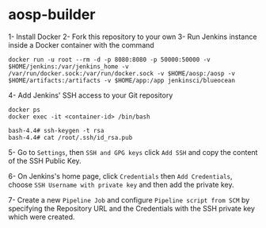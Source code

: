 # aosp-builder

1- Install Docker
2- Fork this repository to your own
3- Run Jenkins instance inside a Docker container with the command
```
docker run -u root --rm -d -p 8080:8080 -p 50000:50000 -v $HOME/jenkins:/var/jenkins_home -v /var/run/docker.sock:/var/run/docker.sock -v $HOME/aosp:/aosp -v $HOME/artifacts:/artifacts -v $HOME/app:/app jenkinsci/blueocean
```

4- Add Jenkins' SSH access to your Git repository
```
docker ps
docker exec -it <container-id> /bin/bash

bash-4.4# ssh-keygen -t rsa
bash-4.4# cat /root/.ssh/id_rsa.pub
```

5- Go to `Settings`, then `SSH and GPG keys` click `Add SSH` and copy the content of the SSH Public Key.

6- On Jenkins's home page, click `Credentials` then `Add Credentials`, choose `SSH Username with private key` and then add the private key.

7- Create a new `Pipeline Job` and configure `Pipeline script from SCM` by specifying the Repository URL and the Credentials with the SSH private key which were created.